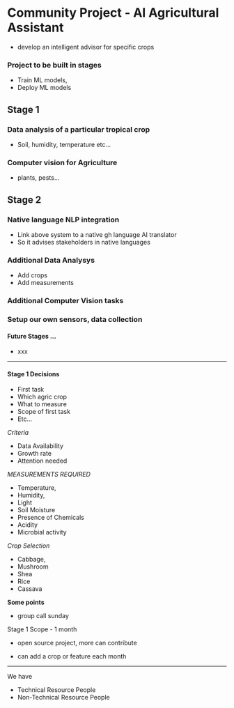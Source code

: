 
# Community Project - AI Agricultural Assistant
- develop an intelligent advisor for specific crops


### Project to be built in stages
- Train ML models, 
- Deploy ML models

## Stage 1
### Data analysis of a particular tropical crop
- Soil, humidity, temperature etc...


### Computer vision for Agriculture
- plants, pests...


## Stage 2
### Native language NLP integration
- Link above system to a native gh language AI translator
- So it advises stakeholders in native languages

### Additional Data Analysys
- Add crops
- Add measurements 

### Additional Computer Vision tasks

### Setup our own sensors, data collection



#### Future Stages ...
- xxx

----------------------------------------

#### Stage 1 Decisions
- First task
- Which agric crop
- What to measure
- Scope of first task
- Etc...



*Criteria*
- Data Availability
- Growth rate
- Attention needed


*MEASUREMENTS REQUIRED*
- Temperature, 
- Humidity, 
- Light
- Soil Moisture
- Presence of Chemicals
- Acidity
- Microbial activity


*Crop Selection*
- Cabbage,
- Mushroom
- Shea
- Rice
- Cassava





**Some points**
- group call sunday


Stage 1 Scope - 1 month
- open source project, more can contribute

- can add a crop or feature each month


---------------------------


We have 
- Technical Resource People
- Non-Technical Resource People




